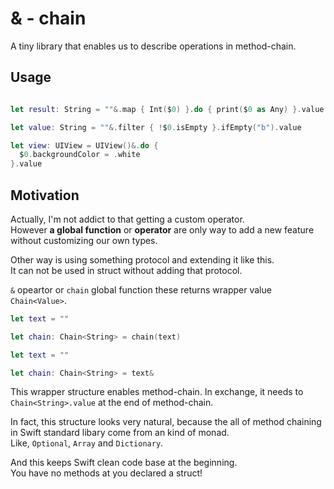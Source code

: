 # & - chain

A tiny library that enables us to describe operations in method-chain.

## Usage

```swift

let result: String = ""&.map { Int($0) }.do { print($0 as Any) }.value

let value: String = ""&.filter { !$0.isEmpty }.ifEmpty("b").value

let view: UIView = UIView()&.do {
  $0.backgroundColor = .white
}.value
```

## Motivation

Actually, I'm not addict to that getting a custom operator.  
However **a global function** or **operator** are only way to add a new feature without customizing our own types.

Other way is using something protocol and extending it like this.  
It can not be used in struct without adding that protocol.

`&` opeartor or `chain` global function these returns wrapper value `Chain<Value>`.

```swift
let text = ""

let chain: Chain<String> = chain(text)
```

```swift
let text = ""

let chain: Chain<String> = text&
```

This wrapper structure enables method-chain.
In exchange, it needs to `Chain<String>.value` at the end of method-chain.


In fact, this structure looks very natural, because the all of method chaining in Swift standard libary come from an kind of monad.  
Like, `Optional`, `Array` and `Dictionary`.

And this keeps Swift clean code base at the beginning.  
You have no methods at you declared a struct!
